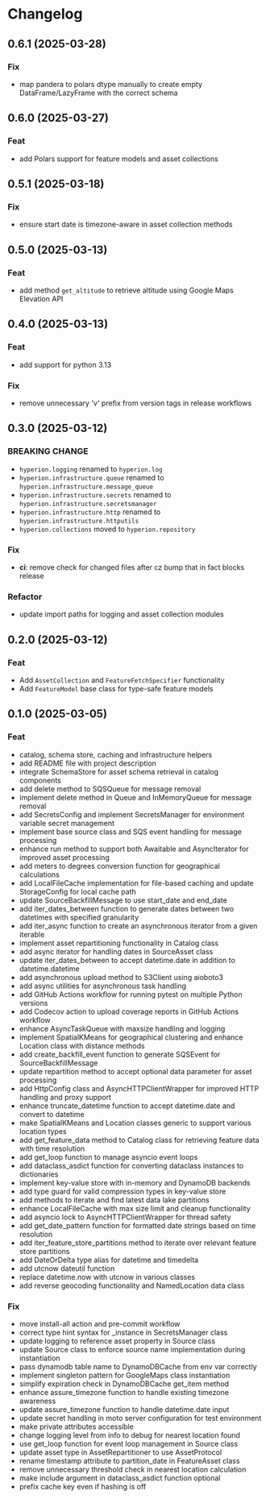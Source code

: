 # Changelog

## 0.6.1 (2025-03-28)

### Fix

- map pandera to polars dtype manually to create empty DataFrame/LazyFrame with the correct schema

## 0.6.0 (2025-03-27)

### Feat

- add Polars support for feature models and asset collections

## 0.5.1 (2025-03-18)

### Fix

- ensure start date is timezone-aware in asset collection methods

## 0.5.0 (2025-03-13)

### Feat

- add method `get_altitude` to retrieve altitude using Google Maps Elevation API

## 0.4.0 (2025-03-13)

### Feat

- add support for python 3.13

### Fix

- remove unnecessary 'v' prefix from version tags in release workflows

## 0.3.0 (2025-03-12)

### BREAKING CHANGE

- `hyperion.logging` renamed to `hyperion.log`
- `hyperion.infrastructure.queue` renamed to `hyperion.infrastructure.message_queue`
- `hyperion.infrastructure.secrets` renamed to `hyperion.infrastructure.secretsmanager`
- `hyperion.infrastructure.http` renamed to `hyperion.infrastructure.httputils`
- `hyperion.collections` moved to `hyperion.repository`

### Fix

- **ci**: remove check for changed files after cz bump that in fact blocks release

### Refactor

- update import paths for logging and asset collection modules

## 0.2.0 (2025-03-12)

### Feat

- Add `AssetCollection` and `FeatureFetchSpecifier` functionality
- Add `FeatureModel` base class for type-safe feature models

## 0.1.0 (2025-03-05)

### Feat

- catalog, schema store, caching and infrastructure helpers
- add README file with project description
- integrate SchemaStore for asset schema retrieval in catalog components
- add delete method to SQSQueue for message removal
- implement delete method in Queue and InMemoryQueue for message removal
- add SecretsConfig and implement SecretsManager for environment variable secret management
- implement base source class and SQS event handling for message processing
- enhance run method to support both Awaitable and AsyncIterator for improved asset processing
- add meters to degrees conversion function for geographical calculations
- add LocalFileCache implementation for file-based caching and update StorageConfig for local cache path
- update SourceBackfillMessage to use start_date and end_date
- add iter_dates_between function to generate dates between two datetimes with specified granularity
- add iter_async function to create an asynchronous iterator from a given iterable
- implement asset repartitioning functionality in Catalog class
- add async iterator for handling dates in SourceAsset class
- update iter_dates_between to accept datetime.date in addition to datetime.datetime
- add asynchronous upload method to S3Client using aioboto3
- add async utilities for asynchronous task handling
- add GitHub Actions workflow for running pytest on multiple Python versions
- add Codecov action to upload coverage reports in GitHub Actions workflow
- enhance AsyncTaskQueue with maxsize handling and logging
- implement SpatialKMeans for geographical clustering and enhance Location class with distance methods
- add create_backfill_event function to generate SQSEvent for SourceBackfillMessage
- update repartition method to accept optional data parameter for asset processing
- add HttpConfig class and AsyncHTTPClientWrapper for improved HTTP handling and proxy support
- enhance truncate_datetime function to accept datetime.date and convert to datetime
- make SpatialKMeans and Location classes generic to support various location types
- add get_feature_data method to Catalog class for retrieving feature data with time resolution
- add get_loop function to manage asyncio event loops
- add dataclass_asdict function for converting dataclass instances to dictionaries
- implement key-value store with in-memory and DynamoDB backends
- add type guard for valid compression types in key-value store
- add methods to iterate and find latest data lake partitions
- enhance LocalFileCache with max size limit and cleanup functionality
- add asyncio lock to AsyncHTTPClientWrapper for thread safety
- add get_date_pattern function for formatted date strings based on time resolution
- add iter_feature_store_partitions method to iterate over relevant feature store partitions
- add DateOrDelta type alias for datetime and timedelta
- add utcnow dateutil function
- replace datetime.now with utcnow in various classes
- add reverse geocoding functionality and NamedLocation data class

### Fix

- move install-all action and pre-commit workflow
- correct type hint syntax for _instance in SecretsManager class
- update logging to reference asset property in Source class
- update Source class to enforce source name implementation during instantiation
- pass dynamodb table name to DynamoDBCache from env var correctly
- implement singleton pattern for GoogleMaps class instantiation
- simplify expiration check in DynamoDBCache get_item method
- enhance assure_timezone function to handle existing timezone awareness
- update assure_timezone function to handle datetime.date input
- update secret handling in moto server configuration for test environment
- make private attributes accessible
- change logging level from info to debug for nearest location found
- use get_loop function for event loop management in Source class
- update asset type in AssetRepartitioner to use AssetProtocol
- rename timestamp attribute to partition_date in FeatureAsset class
- remove unnecessary threshold check in nearest location calculation
- make include argument in dataclass_asdict function optional
- prefix cache key even if hashing is off
